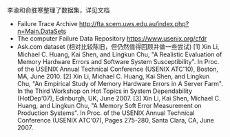 李渝和俞胜寒整理了数据集，详见文档
- Failure Trace Archive
http://fta.scem.uws.edu.au/index.php?n=Main.DataSets
- The computer Failure Data Repository
https://www.usenix.org/cfdr
- Ask.com dataset (相对比较陈旧，但仍然值得回顾并做一些尝试)
[1] Xin Li, Michael C. Huang, Kai Shen, and Lingkun Chu, "A Realistic Evaluation of Memory Hardware Errors and Software System Susceptibility". In Proc. of the USENIX Annual Technical Conference (USENIX ATC'10), Boston, MA, June 2010.
[2] Xin Li, Michael C. Huang, Kai Shen, and Lingkun Chu, "An Empirical Study of Memory Hardware Errors in A Server Farm". In the Third Workshop on Hot Topics in System Dependability (HotDep'07), Edinburgh, UK, June 2007.
[3] Xin Li, Kai Shen, Michael C. Huang, and Lingkun Chu, "A Memory Soft Error Measurement on Production Systems". In Proc. of the USENIX Annual Technical Conference (USENIX ATC'07), Pages 275-280, Santa Clara, CA, June 2007. 


